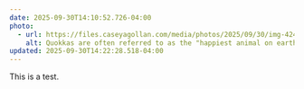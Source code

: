 ```yaml
---
date: 2025-09-30T14:10:52.726-04:00
photo:
  - url: https://files.caseyagollan.com/media/photos/2025/09/30/img-4245.jpg
    alt: Quokkas are often referred to as the "happiest animal on earth" thanks to their ever-smiling face.
updated: 2025-09-30T14:22:28.518-04:00
---
```


This is a test.
